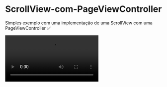 # ScrollView-com-PageViewController
Simples exemplo com uma implementação de uma ScrollView com uma PageViewController ✅

![](video.mov)
